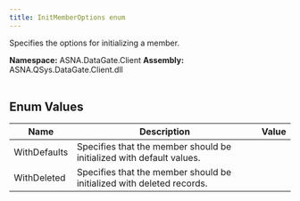 ```yaml
---
title: InitMemberOptions enum
---
```


Specifies the options for initializing a member.

**Namespace:** ASNA.DataGate.Client
**Assembly:** ASNA.QSys.DataGate.Client.dll
<br>
<br>

## Enum Values

| Name | Description | Value
| --- | --- | --- 
| WithDefaults | Specifies that the member should be initialized with default values. |
| WithDeleted | Specifies that the member should be initialized with deleted records. |
